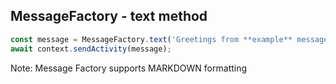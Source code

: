 
## MessageFactory - text method

```javascript
const message = MessageFactory.text('Greetings from **example** message');
await context.sendActivity(message);
```

Note: 
Message Factory supports MARKDOWN formatting